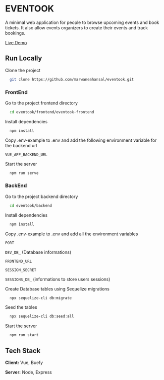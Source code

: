 # EVENTOOK

A minimal web application for people to browse upcoming events and book tickets. It also allow events organizers to create their events and track bookings.

[Live Demo](https://eventook.netlify.app/)

## Run Locally

Clone the project

```bash
  git clone https://github.com/marwaneahansal/eventook.git
```

### FrontEnd

Go to the project frontend directory

```bash
  cd eventook/frontend/eventook-frontend
```

Install dependencies

```bash
  npm install
```

Copy .env-example to .env and add the following environment
variable for the backend url

`VUE_APP_BACKEND_URL`

Start the server

```bash
  npm run serve
```

### BackEnd

Go to the project backend directory

```bash
  cd eventook/backend
```

Install dependencies

```bash
  npm install
```

Copy .env-example to .env and add all the environment
variables

`PORT`

`DEV_DB_` (Database informations)

`FRONTEND_URL`

`SESSION_SECRET`

`SESSIONS_DB_` (informations to store users sessions)

Create Database tables using Sequelize migrations

```bash
  npx sequelize-cli db:migrate
```

Seed the tables

```bash
  npx sequelize-cli db:seed:all
```

Start the server

```bash
  npm run start
```

## Tech Stack

**Client:** Vue, Buefy

**Server:** Node, Express
